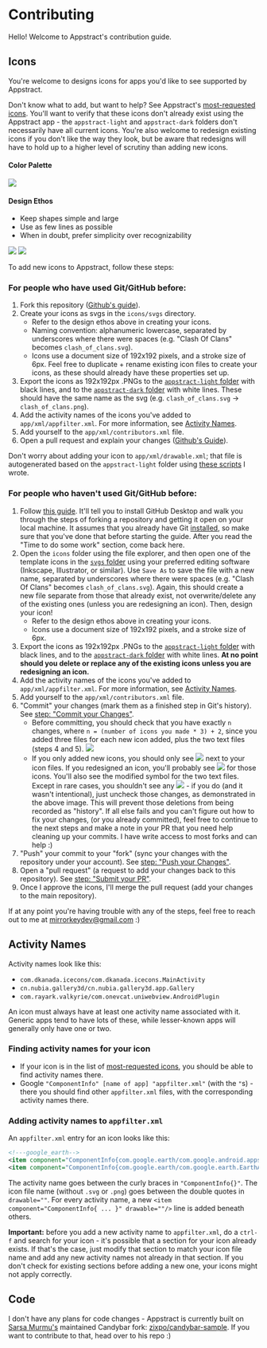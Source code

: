 # Contributing

Hello! Welcome to Appstract's contribution guide.

## Icons

You're welcome to designs icons for apps you'd like to see supported by Appstract.

Don't know what to add, but want to help? See Appstract's [most-requested icons](https://github.com/mirrorkeydev/Appstract/blob/master/icons/most-requested-icons.txt). You'll want to verify that these icons don't already exist using the Appstract app - the `appstract-light` and `appstract-dark` folders don't necessarily have all current icons. You're also welcome to redesign existing icons if you don't like the way they look, but be aware that redesigns will have to hold up to a higher level of scrutiny than adding new icons.

#### Color Palette
![](https://raw.githubusercontent.com/mirrorkeydev/Appstract/master/colorpalette.png)

#### Design Ethos
- Keep shapes simple and large
- Use as few lines as possible
- When in doubt, prefer simplicity over recognizability

![](https://raw.githubusercontent.com/mirrorkeydev/Appstract/master/examples.png)
![](https://user-images.githubusercontent.com/35010111/98139223-caaa4f80-1e78-11eb-9d0c-6e037db6a91e.png)

To add new icons to Appstract, follow these steps:

### For people who have used Git/GitHub before:

1. Fork this repository ([Github's guide](https://docs.github.com/en/free-pro-team@latest/github/getting-started-with-github/fork-a-repo)).
2. Create your icons as svgs in the `icons/svgs` directory.
    - Refer to the design ethos above in creating your icons.
    - Naming convention: alphanumeric lowercase, separated by underscores where there were spaces (e.g. "Clash Of Clans" becomes `clash_of_clans.svg`).
    - Icons use a document size of 192x192 pixels, and a stroke size of 6px. Feel free to duplicate + rename existing icon files to create your icons, as these should already have these properties set up.
3. Export the icons as 192x192px .PNGs to the [`appstract-light` folder](https://github.com/mirrorkeydev/Appstract/tree/master/icons/appstract-light) with black lines, and to the [`appstract-dark` folder](https://github.com/mirrorkeydev/Appstract/tree/master/icons/appstract-light) with white lines. These should have the same name as the svg (e.g. `clash_of_clans.svg` -> `clash_of_clans.png`).
4. Add the activity names of the icons you've added to `app/xml/appfilter.xml`. For more information, see [Activity Names](#Activity-Names).
5. Add yourself to the `app/xml/contributors.xml` file.
6. Open a pull request and explain your changes ([Github's Guide](https://docs.github.com/en/free-pro-team@latest/github/collaborating-with-issues-and-pull-requests/creating-a-pull-request)).

Don't worry about adding your icon to `app/xml/drawable.xml`; that file is autogenerated based on the `appstract-light` folder using [these scripts](https://github.com/mirrorkeydev/PythonScripts/tree/master/Appstract) I wrote.

### For people who haven't used Git/GitHub before:

1. Follow [this guide](https://dev.to/highflyer910/the-beginners-guide-to-contributing-to-projects-with-githubdesktop-46o3). It'll tell you to install GitHub Desktop and walk you through the steps of forking a repository and getting it open on your local machine. It assumes that you already have Git [installed](https://git-scm.com/downloads), so make sure that you've done that before starting the guide. After you read the "Time to do some work" section, come back here.
2. Open the `icons` folder using the file explorer, and then open one of the template icons in the [`svgs` folder](https://github.com/mirrorkeydev/Appstract/tree/master/icons/svgs) using your preferred editing software (Inkscape, Illustrator, or similar). Use `Save As` to save the file with a new name, separated by underscores where there were spaces (e.g. "Clash Of Clans" becomes `clash_of_clans.svg`). Again, this should create a new file separate from those that already exist, not overwrite/delete any of the existing ones (unless you are redesigning an icon). Then, design your icon!
    - Refer to the design ethos above in creating your icons.
    - Icons use a document size of 192x192 pixels, and a stroke size of 6px.
3. Export the icons as 192x192px .PNGs to the [`appstract-light` folder](https://github.com/mirrorkeydev/Appstract/tree/master/icons/appstract-light) with black lines, and to the [`appstract-dark` folder](https://github.com/mirrorkeydev/Appstract/tree/master/icons/appstract-light) with white lines. **At no point should you delete or replace any of the existing icons unless you are redesigning an icon.**
4. Add the activity names of the icons you've added to `app/xml/appfilter.xml`. For more information, see [Activity Names](#Activity-Names).
5. Add yourself to the `app/xml/contributors.xml` file.
6. "Commit" your changes (mark them as a finished step in Git's history). See [step: "Commit your Changes"](https://dev.to/highflyer910/the-beginners-guide-to-contributing-to-projects-with-githubdesktop-46o3).
    - Before committing, you should check that you have exactly `n` changes, where `n = (number of icons you made * 3) + 2`, since you added three files for each new icon added, plus the two text files (steps 4 and 5).
    ![](https://user-images.githubusercontent.com/35010111/98146243-43f97080-1e80-11eb-92f2-4e65cbd46400.png)
    - If you only added new icons, you should only see ![](https://user-images.githubusercontent.com/35010111/98145699-e8c77e00-1e7f-11eb-8a87-fdfbc8fd1655.png) next to your icon files. If you redesigned an icon, you'll probably see ![](https://user-images.githubusercontent.com/35010111/98145877-0563b600-1e80-11eb-84d6-beb200fd7c2e.png) for those icons. You'll also see the modified symbol for the two text files. Except in rare cases, you shouldn't see any ![](https://user-images.githubusercontent.com/35010111/98145985-19a7b300-1e80-11eb-9ad8-e090b1485a4d.png) - if you do (and it wasn't intentional), just uncheck those changes, as demonstrated in the above image. This will prevent those deletions from being recorded as "history". If all else fails and you can't figure out how to fix your changes, (or you already committed), feel free to continue to the next steps and make a note in your PR that you need help cleaning up your commits. I have write access to most forks and can help :)
7. "Push" your commit to your "fork" (sync your changes with the repository under your account). See [step: "Push your Changes"](https://dev.to/highflyer910/the-beginners-guide-to-contributing-to-projects-with-githubdesktop-46o3).
8. Open a "pull request" (a request to add your changes back to this repository). See [step: "Submit your PR"](https://dev.to/highflyer910/the-beginners-guide-to-contributing-to-projects-with-githubdesktop-46o3).
9. Once I approve the icons, I'll merge the pull request (add your changes to the main repository).

If at any point you're having trouble with any of the steps, feel free to reach out to me at mirrorkeydev@gmail.com :)

## Activity Names

Activity names look like this:
- `com.dkanada.icecons/com.dkanada.icecons.MainActivity`
- `cn.nubia.gallery3d/cn.nubia.gallery3d.app.Gallery`
- `com.rayark.valkyrie/com.onevcat.uniwebview.AndroidPlugin`

An icon must always have at least one activity name associated with it. Generic apps tend to have lots of these, while lesser-known apps will generally only have one or two.

### Finding activity names for your icon
- If your icon is in the list of [most-requested icons](https://github.com/mirrorkeydev/Appstract/blob/master/icons/most-requested-icons.txt), you should be able to find activity names there.
- Google `"ComponentInfo" [name of app] "appfilter.xml"` (with the `"`s) - there you should find other `appfilter.xml` files, with the corresponding activity names there.

### Adding activity names to `appfilter.xml`
An `appfilter.xml` entry for an icon looks like this:
```xml
<!---google_earth-->
<item component="ComponentInfo{com.google.earth/com.google.android.apps.earth.EarthActivity}" drawable="google_earth"/>
<item component="ComponentInfo{com.google.earth/com.google.earth.EarthActivity}" drawable="google_earth"/>
```
The activity name goes between the curly braces in `"ComponentInfo{}"`. The icon file name (without `.svg` or `.png`) goes between the double quotes in `drawable=""`. For every activity name, a new `<item component="ComponentInfo{ ... }" drawable=""/>` line is added beneath others.

**Important:** before you add a new activity name to `appfilter.xml`, do a `ctrl-f` and search for your icon - it's possible that a section for your icon already exists. If that's the case, just modify that section to match your icon file name and add any new activity names not already in that section. If you don't check for existing sections before adding a new one, your icons might not apply correctly. 

## Code

I don't have any plans for code changes - Appstract is currently built on [Sarsa Murmu's](https://github.com/sarsamurmu) maintained Candybar fork: [zixpo/candybar-sample](https://github.com/zixpo/candybar-sample). If you want to contribute to that, head over to his repo :)

